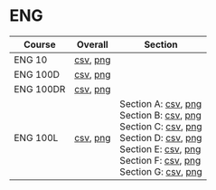 # ENG

| Course | Overall | Section |
| ------ | ------- | ------- |
| ENG 10 | [csv](https://github.com/UCSD-Historical-Enrollment-Data/2024Spring/blob/main/overall/ENG%2010.csv), [png](https://raw.githubusercontent.com/UCSD-Historical-Enrollment-Data/2024Spring/main/plot_overall/ENG%2010.png) |  |
| ENG 100D | [csv](https://github.com/UCSD-Historical-Enrollment-Data/2024Spring/blob/main/overall/ENG%20100D.csv), [png](https://raw.githubusercontent.com/UCSD-Historical-Enrollment-Data/2024Spring/main/plot_overall/ENG%20100D.png) |  |
| ENG 100DR | [csv](https://github.com/UCSD-Historical-Enrollment-Data/2024Spring/blob/main/overall/ENG%20100DR.csv), [png](https://raw.githubusercontent.com/UCSD-Historical-Enrollment-Data/2024Spring/main/plot_overall/ENG%20100DR.png) |  |
| ENG 100L | [csv](https://github.com/UCSD-Historical-Enrollment-Data/2024Spring/blob/main/overall/ENG%20100L.csv), [png](https://raw.githubusercontent.com/UCSD-Historical-Enrollment-Data/2024Spring/main/plot_overall/ENG%20100L.png) | Section A: [csv](https://github.com/UCSD-Historical-Enrollment-Data/2024Spring/blob/main/section/ENG%20100L_A.csv), [png](https://raw.githubusercontent.com/UCSD-Historical-Enrollment-Data/2024Spring/main/plot_section/ENG%20100L_A.png)<br>Section B: [csv](https://github.com/UCSD-Historical-Enrollment-Data/2024Spring/blob/main/section/ENG%20100L_B.csv), [png](https://raw.githubusercontent.com/UCSD-Historical-Enrollment-Data/2024Spring/main/plot_section/ENG%20100L_B.png)<br>Section C: [csv](https://github.com/UCSD-Historical-Enrollment-Data/2024Spring/blob/main/section/ENG%20100L_C.csv), [png](https://raw.githubusercontent.com/UCSD-Historical-Enrollment-Data/2024Spring/main/plot_section/ENG%20100L_C.png)<br>Section D: [csv](https://github.com/UCSD-Historical-Enrollment-Data/2024Spring/blob/main/section/ENG%20100L_D.csv), [png](https://raw.githubusercontent.com/UCSD-Historical-Enrollment-Data/2024Spring/main/plot_section/ENG%20100L_D.png)<br>Section E: [csv](https://github.com/UCSD-Historical-Enrollment-Data/2024Spring/blob/main/section/ENG%20100L_E.csv), [png](https://raw.githubusercontent.com/UCSD-Historical-Enrollment-Data/2024Spring/main/plot_section/ENG%20100L_E.png)<br>Section F: [csv](https://github.com/UCSD-Historical-Enrollment-Data/2024Spring/blob/main/section/ENG%20100L_F.csv), [png](https://raw.githubusercontent.com/UCSD-Historical-Enrollment-Data/2024Spring/main/plot_section/ENG%20100L_F.png)<br>Section G: [csv](https://github.com/UCSD-Historical-Enrollment-Data/2024Spring/blob/main/section/ENG%20100L_G.csv), [png](https://raw.githubusercontent.com/UCSD-Historical-Enrollment-Data/2024Spring/main/plot_section/ENG%20100L_G.png) |
